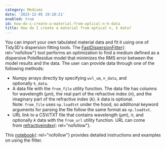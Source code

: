 ```yaml
---
category: Mediums
date: '2023-12-05 19:10:21'
enabled: true
id: how-do-i-create-a-material-from-optical-n-k-data
title: How do I create a material from optical n, k data?
---
```


You can import your own tabulated material data and fit it using one of Tidy3D's dispersion fitting tools. The [Fast](__notset__)[DispersionFitter](https://docs.flexcompute.com/projects/tidy3d/en/stable/_autosummary/tidy3d.plugins.dispersion.FastDispersionFitter.html){: rel="nofollow"}&nbsp;tool performs an optimization to find a medium defined as a dispersive PoleResidue model that minimizes the RMS error between the model results and the data. The user can provide data through one of the following methods:

* Numpy arrays directly by specifying&nbsp;`wvl_um`,&nbsp;`n_data`, and optionally&nbsp;`k_data`.
* A data file with the&nbsp;`from_file`&nbsp;utility function. The data file has columns for wavelength ($μm$), the real part of the refractive index ($n$), and the imaginary part of the refractive index ($k$).&nbsp;$k$&nbsp;data is optional. Note:&nbsp;`from_file`&nbsp;uses&nbsp;`np.loadtxt`&nbsp;under the hood, so additional keyword arguments for parsing the file follow the same format as&nbsp;`np.loadtxt`.
* URL link to a CSV/TXT file that contains wavelength ($μm$),&nbsp;$n$, and optionally&nbsp;$k$&nbsp;data with the&nbsp;`from_url`&nbsp;utility function. URL can come from&nbsp;[refractiveindex](https://refractiveindex.info/){: rel="nofollow"}.

This&nbsp;[notebook](https://docs.flexcompute.com/projects/tidy3d/en/stable/notebooks/Fitting.html){: rel="nofollow"}&nbsp;provides detailed instructions and examples on using the fitter.
